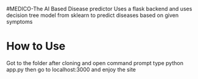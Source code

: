 #MEDICO-The AI Based Disease predictor
Uses a flask backend and uses decision tree model from sklearn to predict diseases based on given symptoms

# How to Use
Got to the folder after cloning and open command prompt
type python app.py
then go to localhost:3000 and enjoy the site
